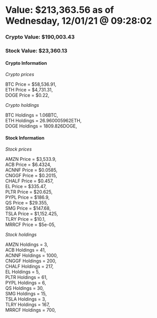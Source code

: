 # Value: $213,363.56 as of Wednesday, 12/01/21 @ 09:28:02 

### Crypto Value: $190,003.43

### Stock Value: $23,360.13

#### Crypto Information 
*Crypto prices* 

BTC Price = $58,536.91,  
ETH Price = $4,731.31,  
DOGE Price = $0.22,  


*Crypto holdings* 

BTC Holdings = 1.06BTC,  
ETH Holdings = 26.960005962ETH,  
DOGE Holdings = 1809.826DOGE,  


#### Stock Information 

*Stock prices* 

AMZN Price = $3,533.9,  
ACB Price = $6.4324,  
ACNNF Price = $0.0585,  
CNGGF Price = $0.2015,  
CHALF Price = $0.457,  
EL Price = $335.47,  
PLTR Price = $20.625,  
PYPL Price = $186.9,  
QS Price = $29.355,  
SMG Price = $147.68,  
TSLA Price = $1,152.425,  
TLRY Price = $10.1,  
MRRCF Price = $5e-05,  


*Stock holdings* 

AMZN Holdings = 3,  
ACB Holdings = 41,  
ACNNF Holdings = 1000,  
CNGGF Holdings = 200,  
CHALF Holdings = 217,  
EL Holdings = 5,  
PLTR Holdings = 61,  
PYPL Holdings = 6,  
QS Holdings = 30,  
SMG Holdings = 15,  
TSLA Holdings = 3,  
TLRY Holdings = 167,  
MRRCF Holdings = 700,  


